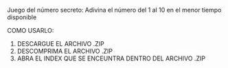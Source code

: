 Juego del número secreto: Adivina el número del 1 al 10 en el menor tiempo disponible

COMO USARLO:
1. DESCARGUE EL ARCHIVO .ZIP
2. DESCOMPRIMA EL ARCHIVO .ZIP
3. ABRA EL INDEX QUE SE ENCEUNTRA DENTRO DEL ARCHIVO .ZIP
